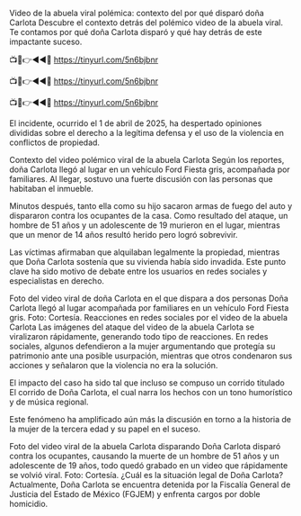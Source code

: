 Video de la abuela viral polémica: contexto del por qué disparó doña Carlota
Descubre el contexto detrás del polémico video de la abuela viral. Te contamos por qué doña Carlota disparó y qué hay detrás de este impactante suceso.

📺📱👉◄◄🔴  https://tinyurl.com/5n6bjbnr

📺📱👉◄◄🔴  https://tinyurl.com/5n6bjbnr

📺📱👉◄◄🔴  https://tinyurl.com/5n6bjbnr


El incidente, ocurrido el 1 de abril de 2025, ha despertado opiniones divididas sobre el derecho a la legítima defensa y el uso de la violencia en conflictos de propiedad.

Contexto del video polémico viral de la abuela Carlota
Según los reportes, doña Carlota llegó al lugar en un vehículo Ford Fiesta gris, acompañada por familiares. Al llegar, sostuvo una fuerte discusión con las personas que habitaban el inmueble.


Minutos después, tanto ella como su hijo sacaron armas de fuego del auto y dispararon contra los ocupantes de la casa. Como resultado del ataque, un hombre de 51 años y un adolescente de 19 murieron en el lugar, mientras que un menor de 14 años resultó herido pero logró sobrevivir.

Las víctimas afirmaban que alquilaban legalmente la propiedad, mientras que Doña Carlota sostenía que su vivienda había sido invadida. Este punto clave ha sido motivo de debate entre los usuarios en redes sociales y especialistas en derecho.

Foto del video viral de doña Carlota en el que dispara a dos personas
Doña Carlota llegó al lugar acompañada por familiares en un vehículo Ford Fiesta gris. Foto: Cortesía.
Reacciones en redes sociales por el video de la abuela Carlota
Las imágenes del ataque del video de la abuela Carlota se viralizaron rápidamente, generando todo tipo de reacciones. En redes sociales, algunos defendieron a la mujer argumentando que protegía su patrimonio ante una posible usurpación, mientras que otros condenaron sus acciones y señalaron que la violencia no era la solución.

El impacto del caso ha sido tal que incluso se compuso un corrido titulado El corrido de Doña Carlota, el cual narra los hechos con un tono humorístico y de música regional.

Este fenómeno ha amplificado aún más la discusión en torno a la historia de la mujer de la tercera edad y su papel en el suceso.

Foto del video viral de la abuela Carlota disparando 
Doña Carlota disparó contra los ocupantes, causando la muerte de un hombre de 51 años y un adolescente de 19 años, todo quedó grabado en un video que rápidamente se volvió viral. Foto: Cortesía.
¿Cuál es la situación legal de Doña Carlota?
Actualmente, Doña Carlota se encuentra detenida por la Fiscalía General de Justicia del Estado de México (FGJEM) y enfrenta cargos por doble homicidio.
